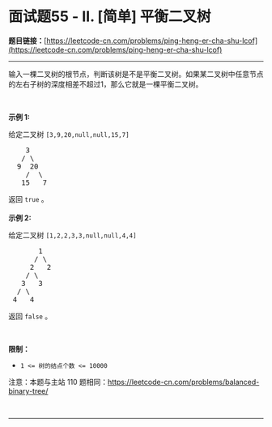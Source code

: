 # 面试题55 - II. [简单] 平衡二叉树

**题目链接：**[https://leetcode-cn.com/problems/ping-heng-er-cha-shu-lcof](https://leetcode-cn.com/problems/ping-heng-er-cha-shu-lcof)

---

<div class="content__1Y2H">
 <div class="notranslate">
  <p>输入一棵二叉树的根节点，判断该树是不是平衡二叉树。如果某二叉树中任意节点的左右子树的深度相差不超过1，那么它就是一棵平衡二叉树。</p> 
  <p>&nbsp;</p> 
  <p><strong>示例 1:</strong></p> 
  <p>给定二叉树 <code>[3,9,20,null,null,15,7]</code></p> 
  <pre class="language-text">    3
   / \
  9  20
    /  \
   15   7</pre> 
  <p>返回 <code>true</code> 。<br> <br> <strong>示例 2:</strong></p> 
  <p>给定二叉树 <code>[1,2,2,3,3,null,null,4,4]</code></p> 
  <pre class="language-text">       1
      / \
     2   2
    / \
   3   3
  / \
 4   4
</pre> 
  <p>返回&nbsp;<code>false</code> 。</p> 
  <p>&nbsp;</p> 
  <p><strong>限制：</strong></p> 
  <ul> 
   <li><code>1 &lt;= 树的结点个数 &lt;= 10000</code></li> 
  </ul> 
  <p>注意：本题与主站 110&nbsp;题相同：<a href="https://leetcode-cn.com/problems/balanced-binary-tree/">https://leetcode-cn.com/problems/balanced-binary-tree/</a></p> 
  <p>&nbsp;</p> 
 </div>
</div>

---

```

```